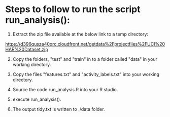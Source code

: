 Steps to follow to run the script run_analysis():
=================================================

1) Extract the zip file available at the below link to  a temp directory:

https://d396qusza40orc.cloudfront.net/getdata%2Fprojectfiles%2FUCI%20HAR%20Dataset.zip

2) Copy the folders, "test" and "train" in to a folder called "data" in your working directory.

3) Copy the files "features.txt" and "activity_labels.txt" into your working directory.

4) Source the code run_analysis.R into your R studio.

5) execute run_analysis().

6) The output tidy.txt is written to ./data folder.
